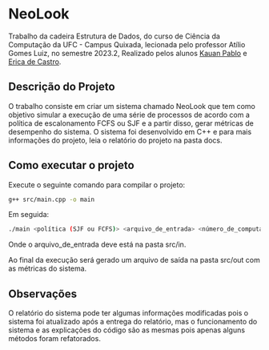 # NeoLook 
 
Trabalho da cadeira Estrutura de Dados, do curso de Ciência da Computação da UFC - Campus Quixada, lecionada pelo professor Atílio Gomes Luiz, no semestre 2023.2, Realizado pelos alunos [Kauan Pablo](https://github.com/auanK) e [Erica de Castro](https://github.com/erymustdie).

## Descrição do Projeto
O trabalho consiste em criar um sistema chamado NeoLook que tem como objetivo simular a execução de uma série de processos de acordo com a política de escalonamento FCFS ou SJF e a partir disso, gerar métricas de desempenho do sistema. O sistema foi desenvolvido em C++ e para mais informações do projeto, leia o relatório do projeto na pasta docs.

## Como executar o projeto
Execute o seguinte comando para compilar o projeto:
```bash
g++ src/main.cpp -o main
```

Em seguida:
```bash
./main <política (SJF ou FCFS)> <arquivo_de_entrada> <número_de_computadores>
```

Onde o arquivo_de_entrada deve está na pasta src/in. 

Ao final da execução será gerado um arquivo de saída na pasta src/out com as métricas do sistema.

## Observações
O relatório do sistema pode ter algumas informações modificadas pois o sistema foi atualizado após a entrega do relatório, mas o funcionamento do sistema e as explicações do código são as mesmas pois apenas alguns métodos foram refatorados.